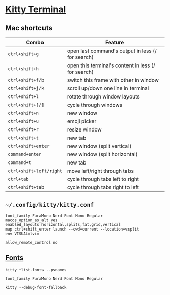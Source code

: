 # [Kitty Terminal](https://sw.kovidgoyal.net/kitty/)
## Mac shortcuts

Combo | Feature
-|-
`ctrl+shift+g` | open last command's output in less (/ for search)
`ctrl+shift+h` | open this terminal's content in less (/ for search)
`ctrl+shift+f/b` | switch this frame with other in window
`ctrl+shift+j/k` | scroll up/down one line in terminal
`ctrl+shift+l` | rotate through window layouts
`ctrl+shift+[/]` | cycle through windows
`ctrl+shift+n` | new window
`ctrl+shift+u` | emoji picker
`ctrl+shift+r` | resize window
`ctrl+shift+t` | new tab
`ctrl+shift+enter` | new window (split vertical)
`command+enter` | new window (split horizontal)
`command+t` | new tab
`ctrl+shift+left/right` | move left/right through tabs
`ctrl+tab` | cycle through tabs left to right
`ctrl+shift+tab` | cycle through tabs right to left

## `~/.config/kitty/kitty.conf`
```
font_family FuraMono Nerd Font Mono Regular
macos_option_as_alt yes
enabled_layouts horizontal,splits,fat,grid,vertical
map ctrl+shift_enter launch --cwd=current --location=vsplit
env VISUAL=lvim

allow_remote_control no
```
## [Fonts](https://www.nerdfonts.com/)
`kitty +list-fonts --psnames`
```
font_family FuraMono Nerd Font Mono Regular
```
`kitty --debug-font-fallback`
